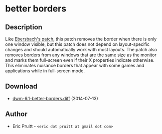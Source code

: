 better borders
==============

Description
-----------

Like [Ebersbach's patch](http://dwm.suckless.org/patches/noborder), this patch
removes the border when there is only one window visible, but this patch does
not depend on layout-specific changes and should automatically work with most
layouts. The patch also removes borders from any windows that are the same size
as the monitor and marks them full-screen even if their X properties indicate
otherwise. This eliminates nuisance borders that appear with some games and
applications while in full-screen mode.

Download
--------

 * [dwm-6.1-better-borders.diff](dwm-6.1-better-borders.diff) (2014-07-13)

Author
------
 * Eric Pruitt - `<eric dot pruitt at gmail dot com>`
